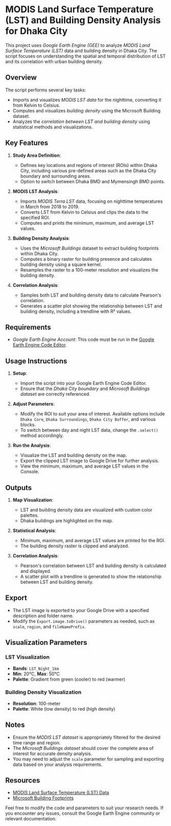 # MODIS Land Surface Temperature (LST) and Building Density Analysis for Dhaka City

This project uses *Google Earth Engine (GEE)* to analyze *MODIS Land Surface Temperature (LST)* data and building density in Dhaka City. The script focuses on understanding the spatial and temporal distribution of LST and its correlation with urban building density.

## Overview

The script performs several key tasks:
- Imports and visualizes *MODIS LST data* for the nighttime, converting it from Kelvin to Celsius.
- Computes and visualizes *building density* using the Microsoft Building dataset.
- Analyzes the *correlation between LST and building density* using statistical methods and visualizations.

## Key Features

1. **Study Area Definition**:
   - Defines key locations and regions of interest (ROIs) within Dhaka City, including various pre-defined areas such as the Dhaka City boundary and surrounding areas.
   - Option to switch between Dhaka BMD and Mymensingh BMD points.

2. **MODIS LST Analysis**:
   - Imports *MODIS Terra LST* data, focusing on nighttime temperatures in March from 2018 to 2019.
   - Converts LST from Kelvin to Celsius and clips the data to the specified ROI.
   - Computes and prints the minimum, maximum, and average LST values.

3. **Building Density Analysis**:
   - Uses the *Microsoft Buildings* dataset to extract building footprints within Dhaka City.
   - Computes a binary raster for building presence and calculates building density using a square kernel.
   - Resamples the raster to a 100-meter resolution and visualizes the building density.

4. **Correlation Analysis**:
   - Samples both LST and building density data to calculate Pearson's correlation.
   - Generates a scatter plot showing the relationship between LST and building density, including a trendline with R² values.

## Requirements

- *Google Earth Engine Account*: This code must be run in the [Google Earth Engine Code Editor](https://code.earthengine.google.com/).

## Usage Instructions

1. **Setup**:
   - Import the script into your Google Earth Engine Code Editor.
   - Ensure that the *Dhaka City boundary* and *Microsoft Buildings dataset* are correctly referenced.

2. **Adjust Parameters**:
   - Modify the ROI to suit your area of interest. Available options include `Dhaka Core`, `Dhaka Surroundings`, `Dhaka City Buffer`, and various blocks.
   - To switch between day and night LST data, change the `.select()` method accordingly.

3. **Run the Analysis**:
   - Visualize the LST and building density on the map.
   - Export the clipped LST image to Google Drive for further analysis.
   - View the minimum, maximum, and average LST values in the Console.

## Outputs

1. **Map Visualization**:
   - LST and building density data are visualized with custom color palettes.
   - Dhaka buildings are highlighted on the map.

2. **Statistical Analysis**:
   - Minimum, maximum, and average LST values are printed for the ROI.
   - The building density raster is clipped and analyzed.

3. **Correlation Analysis**:
   - Pearson's correlation between LST and building density is calculated and displayed.
   - A scatter plot with a trendline is generated to show the relationship between LST and building density.

## Export

- The LST image is exported to your Google Drive with a specified description and folder name.
- Modify the `Export.image.toDrive()` parameters as needed, such as `scale`, `region`, and `fileNamePrefix`.

## Visualization Parameters

### LST Visualization
- **Bands**: `LST_Night_1km`
- **Min**: 20°C, **Max**: 50°C
- **Palette**: Gradient from green (cooler) to red (warmer)

### Building Density Visualization
- **Resolution**: 100-meter
- **Palette**: White (low density) to red (high density)

## Notes

- Ensure the *MODIS LST dataset* is appropriately filtered for the desired time range and region.
- The *Microsoft Buildings dataset* should cover the complete area of interest for accurate density analysis.
- You may need to adjust the `scale` parameter for sampling and exporting data based on your analysis requirements.

## Resources

- [MODIS Land Surface Temperature (LST) Data](https://developers.google.com/earth-engine/datasets/catalog/MODIS_061_MOD11A1)
- [Microsoft Building Footprints](https://gee-community-catalog.org/projects/msbuildings/)

Feel free to modify the code and parameters to suit your research needs. If you encounter any issues, consult the Google Earth Engine community or relevant documentation.
